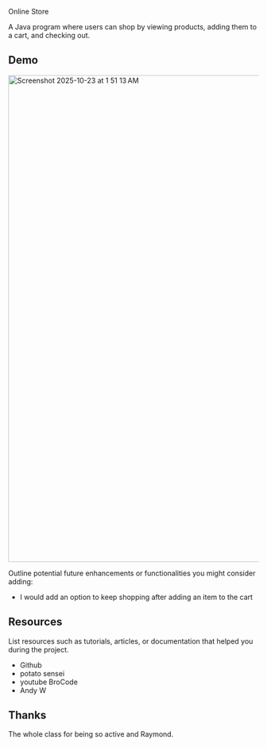 Online Store

A Java program where users can shop by viewing products, adding them to a cart, and checking out.




## Demo

<img width="1728" height="980" alt="Screenshot 2025-10-23 at 1 51 13 AM" src="https://github.com/user-attachments/assets/20209b15-7e29-4ce2-8593-35070db9b794" />


Outline potential future enhancements or functionalities you might consider adding:

- I would add an option to keep shopping after adding an item to the cart


## Resources

List resources such as tutorials, articles, or documentation that helped you during the project.

- Github
- potato sensei
- youtube BroCode
- Andy W


## Thanks

The whole class for being so active and Raymond.

